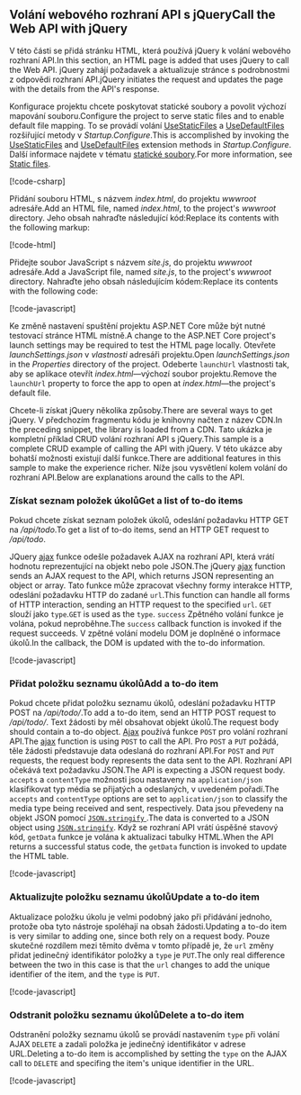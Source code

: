 ## <a name="call-the-web-api-with-jquery"></a><span data-ttu-id="15160-101">Volání webového rozhraní API s jQuery</span><span class="sxs-lookup"><span data-stu-id="15160-101">Call the Web API with jQuery</span></span>

<span data-ttu-id="15160-102">V této části se přidá stránku HTML, která používá jQuery k volání webového rozhraní API.</span><span class="sxs-lookup"><span data-stu-id="15160-102">In this section, an HTML page is added that uses jQuery to call the Web API.</span></span> <span data-ttu-id="15160-103">jQuery zahájí požadavek a aktualizuje stránce s podrobnostmi z odpovědi rozhraní API.</span><span class="sxs-lookup"><span data-stu-id="15160-103">jQuery initiates the request and updates the page with the details from the API's response.</span></span>

<span data-ttu-id="15160-104">Konfigurace projektu chcete poskytovat statické soubory a povolit výchozí mapování souboru.</span><span class="sxs-lookup"><span data-stu-id="15160-104">Configure the project to serve static files and to enable default file mapping.</span></span> <span data-ttu-id="15160-105">To se provádí volání [UseStaticFiles](/dotnet/api/microsoft.aspnetcore.builder.staticfileextensions.usestaticfiles#Microsoft_AspNetCore_Builder_StaticFileExtensions_UseStaticFiles_Microsoft_AspNetCore_Builder_IApplicationBuilder_) a [UseDefaultFiles](/dotnet/api/microsoft.aspnetcore.builder.defaultfilesextensions.usedefaultfiles#Microsoft_AspNetCore_Builder_DefaultFilesExtensions_UseDefaultFiles_Microsoft_AspNetCore_Builder_IApplicationBuilder_) rozšiřující metody v *Startup.Configure*.</span><span class="sxs-lookup"><span data-stu-id="15160-105">This is accomplished by invoking the [UseStaticFiles](/dotnet/api/microsoft.aspnetcore.builder.staticfileextensions.usestaticfiles#Microsoft_AspNetCore_Builder_StaticFileExtensions_UseStaticFiles_Microsoft_AspNetCore_Builder_IApplicationBuilder_) and [UseDefaultFiles](/dotnet/api/microsoft.aspnetcore.builder.defaultfilesextensions.usedefaultfiles#Microsoft_AspNetCore_Builder_DefaultFilesExtensions_UseDefaultFiles_Microsoft_AspNetCore_Builder_IApplicationBuilder_) extension methods in *Startup.Configure*.</span></span> <span data-ttu-id="15160-106">Další informace najdete v tématu [statické soubory](xref:fundamentals/static-files).</span><span class="sxs-lookup"><span data-stu-id="15160-106">For more information, see [Static files](xref:fundamentals/static-files).</span></span>

[!code-csharp[](../../tutorials/first-web-api/samples/2.0/TodoApi/Startup2.cs?name=snippet_Configure&highlight=3-4)]

<span data-ttu-id="15160-107">Přidání souboru HTML, s názvem *index.html*, do projektu *wwwroot* adresáře.</span><span class="sxs-lookup"><span data-stu-id="15160-107">Add an HTML file, named *index.html*, to the project's *wwwroot* directory.</span></span> <span data-ttu-id="15160-108">Jeho obsah nahraďte následující kód:</span><span class="sxs-lookup"><span data-stu-id="15160-108">Replace its contents with the following markup:</span></span>

[!code-html[](../../tutorials/first-web-api/samples/2.0/TodoApi/wwwroot/index.html)]

<span data-ttu-id="15160-109">Přidejte soubor JavaScript s názvem *site.js*, do projektu *wwwroot* adresáře.</span><span class="sxs-lookup"><span data-stu-id="15160-109">Add a JavaScript file, named *site.js*, to the project's *wwwroot* directory.</span></span> <span data-ttu-id="15160-110">Nahraďte jeho obsah následujícím kódem:</span><span class="sxs-lookup"><span data-stu-id="15160-110">Replace its contents with the following code:</span></span>

[!code-javascript[](../../tutorials/first-web-api/samples/2.0/TodoApi/wwwroot/site.js?name=snippet_SiteJs)]

<span data-ttu-id="15160-111">Ke změně nastavení spuštění projektu ASP.NET Core může být nutné testovací stránce HTML místně.</span><span class="sxs-lookup"><span data-stu-id="15160-111">A change to the ASP.NET Core project's launch settings may be required to test the HTML page locally.</span></span> <span data-ttu-id="15160-112">Otevřete *launchSettings.json* v *vlastnosti* adresáři projektu.</span><span class="sxs-lookup"><span data-stu-id="15160-112">Open *launchSettings.json* in the *Properties* directory of the project.</span></span> <span data-ttu-id="15160-113">Odeberte `launchUrl` vlastnosti tak, aby se aplikace otevřít *index.html*&mdash;výchozí soubor projektu.</span><span class="sxs-lookup"><span data-stu-id="15160-113">Remove the `launchUrl` property to force the app to open at *index.html*&mdash;the project's default file.</span></span>

<span data-ttu-id="15160-114">Chcete-li získat jQuery několika způsoby.</span><span class="sxs-lookup"><span data-stu-id="15160-114">There are several ways to get jQuery.</span></span> <span data-ttu-id="15160-115">V předchozím fragmentu kódu je knihovny načten z název CDN.</span><span class="sxs-lookup"><span data-stu-id="15160-115">In the preceding snippet, the library is loaded from a CDN.</span></span> <span data-ttu-id="15160-116">Tato ukázka je kompletní příklad CRUD volání rozhraní API s jQuery.</span><span class="sxs-lookup"><span data-stu-id="15160-116">This sample is a complete CRUD example of calling the API with jQuery.</span></span> <span data-ttu-id="15160-117">V této ukázce aby bohatší možnosti existují další funkce.</span><span class="sxs-lookup"><span data-stu-id="15160-117">There are additional features in this sample to make the experience richer.</span></span> <span data-ttu-id="15160-118">Níže jsou vysvětlení kolem volání do rozhraní API.</span><span class="sxs-lookup"><span data-stu-id="15160-118">Below are explanations around the calls to the API.</span></span>

### <a name="get-a-list-of-to-do-items"></a><span data-ttu-id="15160-119">Získat seznam položek úkolů</span><span class="sxs-lookup"><span data-stu-id="15160-119">Get a list of to-do items</span></span>

<span data-ttu-id="15160-120">Pokud chcete získat seznam položek úkolů, odeslání požadavku HTTP GET na */api/todo*.</span><span class="sxs-lookup"><span data-stu-id="15160-120">To get a list of to-do items, send an HTTP GET request to */api/todo*.</span></span>

<span data-ttu-id="15160-121">JQuery [ajax](https://api.jquery.com/jquery.ajax/) funkce odešle požadavek AJAX na rozhraní API, která vrátí hodnotu reprezentující na objekt nebo pole JSON.</span><span class="sxs-lookup"><span data-stu-id="15160-121">The jQuery [ajax](https://api.jquery.com/jquery.ajax/) function sends an AJAX request to the API, which returns JSON representing an object or array.</span></span> <span data-ttu-id="15160-122">Tato funkce může zpracovat všechny formy interakce HTTP, odeslání požadavku HTTP do zadané `url`.</span><span class="sxs-lookup"><span data-stu-id="15160-122">This function can handle all forms of HTTP interaction, sending an HTTP request to the specified `url`.</span></span> <span data-ttu-id="15160-123">`GET` slouží jako `type`.</span><span class="sxs-lookup"><span data-stu-id="15160-123">`GET` is used as the `type`.</span></span> <span data-ttu-id="15160-124">`success` Zpětného volání funkce je volána, pokud neproběhne.</span><span class="sxs-lookup"><span data-stu-id="15160-124">The `success` callback function is invoked if the request succeeds.</span></span> <span data-ttu-id="15160-125">V zpětné volání modelu DOM je doplněné o informace úkolů.</span><span class="sxs-lookup"><span data-stu-id="15160-125">In the callback, the DOM is updated with the to-do information.</span></span>

[!code-javascript[](../../tutorials/first-web-api/samples/2.0/TodoApi/wwwroot/site.js?name=snippet_GetData)]

### <a name="add-a-to-do-item"></a><span data-ttu-id="15160-126">Přidat položku seznamu úkolů</span><span class="sxs-lookup"><span data-stu-id="15160-126">Add a to-do item</span></span>

<span data-ttu-id="15160-127">Pokud chcete přidat položku seznamu úkolů, odeslání požadavku HTTP POST na */api/todo/*.</span><span class="sxs-lookup"><span data-stu-id="15160-127">To add a to-do item, send an HTTP POST request to */api/todo/*.</span></span> <span data-ttu-id="15160-128">Text žádosti by měl obsahovat objekt úkolů.</span><span class="sxs-lookup"><span data-stu-id="15160-128">The request body should contain a to-do object.</span></span> <span data-ttu-id="15160-129">[Ajax](https://api.jquery.com/jquery.ajax/) používá funkce `POST` pro volání rozhraní API.</span><span class="sxs-lookup"><span data-stu-id="15160-129">The [ajax](https://api.jquery.com/jquery.ajax/) function is using `POST` to call the API.</span></span> <span data-ttu-id="15160-130">Pro `POST` a `PUT` požádá, těle žádosti představuje data odeslaná do rozhraní API.</span><span class="sxs-lookup"><span data-stu-id="15160-130">For `POST` and `PUT` requests, the request body represents the data sent to the API.</span></span> <span data-ttu-id="15160-131">Rozhraní API očekává text požadavku JSON.</span><span class="sxs-lookup"><span data-stu-id="15160-131">The API is expecting a JSON request body.</span></span> <span data-ttu-id="15160-132">`accepts` a `contentType` možnosti jsou nastaveny na `application/json` klasifikovat typ média se přijatých a odeslaných, v uvedeném pořadí.</span><span class="sxs-lookup"><span data-stu-id="15160-132">The `accepts` and `contentType` options are set to `application/json` to classify the media type being received and sent, respectively.</span></span> <span data-ttu-id="15160-133">Data jsou převedeny na objekt JSON pomocí [ `JSON.stringify` ](https://developer.mozilla.org/docs/Web/JavaScript/Reference/Global_Objects/JSON/stringify).</span><span class="sxs-lookup"><span data-stu-id="15160-133">The data is converted to a JSON object using [`JSON.stringify`](https://developer.mozilla.org/docs/Web/JavaScript/Reference/Global_Objects/JSON/stringify).</span></span> <span data-ttu-id="15160-134">Když se rozhraní API vrátí úspěšné stavový kód, `getData` funkce je volána k aktualizaci tabulky HTML.</span><span class="sxs-lookup"><span data-stu-id="15160-134">When the API returns a successful status code, the `getData` function is invoked to update the HTML table.</span></span>

[!code-javascript[](../../tutorials/first-web-api/samples/2.0/TodoApi/wwwroot/site.js?name=snippet_AddItem)]

### <a name="update-a-to-do-item"></a><span data-ttu-id="15160-135">Aktualizujte položku seznamu úkolů</span><span class="sxs-lookup"><span data-stu-id="15160-135">Update a to-do item</span></span>

<span data-ttu-id="15160-136">Aktualizace položku úkolu je velmi podobný jako při přidávání jednoho, protože oba tyto nástroje spoléhají na obsah žádosti.</span><span class="sxs-lookup"><span data-stu-id="15160-136">Updating a to-do item is very similar to adding one, since both rely on a request body.</span></span> <span data-ttu-id="15160-137">Pouze skutečné rozdílem mezi těmito dvěma v tomto případě je, že `url` změny přidat jedinečný identifikátor položky a `type` je `PUT`.</span><span class="sxs-lookup"><span data-stu-id="15160-137">The only real difference between the two in this case is that the `url` changes to add the unique identifier of the item, and the `type` is `PUT`.</span></span>

[!code-javascript[](../../tutorials/first-web-api/samples/2.0/TodoApi/wwwroot/site.js?name=snippet_AjaxPut)]

### <a name="delete-a-to-do-item"></a><span data-ttu-id="15160-138">Odstranit položku seznamu úkolů</span><span class="sxs-lookup"><span data-stu-id="15160-138">Delete a to-do item</span></span>

<span data-ttu-id="15160-139">Odstranění položky seznamu úkolů se provádí nastavením `type` při volání AJAX `DELETE` a zadali položka je jedinečný identifikátor v adrese URL.</span><span class="sxs-lookup"><span data-stu-id="15160-139">Deleting a to-do item is accomplished by setting the `type` on the AJAX call to `DELETE` and specifing the item's unique identifier in the URL.</span></span>

[!code-javascript[](../../tutorials/first-web-api/samples/2.0/TodoApi/wwwroot/site.js?name=snippet_AjaxDelete)]
